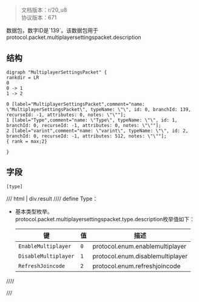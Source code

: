 # <!-- md:samp MultiplayerSettingsPacket -->

> 文档版本：r/20_u8<br/>协议版本：671

<!-- md:samp MultiplayerSettingsPacket -->数据包，数字ID是`139`。该数据包用于protocol.packet.multiplayersettingspacket.description

## 结构

```viz
digraph "MultiplayerSettingsPacket" {
rankdir = LR
0
0 -> 1
1 -> 2

0 [label="MultiplayerSettingsPacket",comment="name: \"MultiplayerSettingsPacket\", typeName: \"\", id: 0, branchId: 139, recurseId: -1, attributes: 0, notes: \"\""];
1 [label="Type",comment="name: \"Type\", typeName: \"\", id: 1, branchId: 0, recurseId: -1, attributes: 0, notes: \"\""];
2 [label="varint",comment="name: \"varint\", typeName: \"\", id: 2, branchId: 0, recurseId: -1, attributes: 512, notes: \"\""];
{ rank = max;2}

}

```

## 字段

```title='MultiplayerSettingsPacket'
[type]
```

/// html | div.result
//// define
Type：<!-- md:samp varint -->

- 基本类型枚举。protocol.packet.multiplayersettingspacket.type.description枚举值如下：

  |键|值|描述|
  |---|---|---|
  |`EnableMultiplayer`|`0`|protocol.enum.enablemultiplayer|
  |`DisableMultiplayer`|`1`|protocol.enum.disablemultiplayer|
  |`RefreshJoincode`|`2`|protocol.enum.refreshjoincode|



////

///

